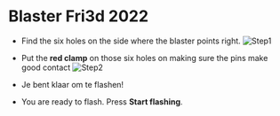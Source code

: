 # Blaster Fri3d 2022

- Find the six holes on the side where the blaster points right.
  ![Step1](/boards/blaster/blaster_1.webp)

- Put the **red clamp** on those six holes on making sure the pins make good contact
  ![Step2](/boards/blaster/blaster_2.webp)

- Je bent klaar om te flashen!
- You are ready to flash. Press **Start flashing**.

